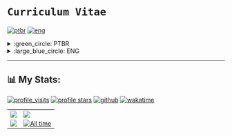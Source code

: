 # `Curriculum Vitae`
[![ptbr](https://img.shields.io/badge/languages-PTBR-darkgreen.svg)](https://github.com/dudushy "Português Brasileiro") [![eng](https://img.shields.io/badge/-ENG-darkblue.svg)](https://github.com/dudushy "English")
<details>
<summary>:green_circle: PTBR</summary>

## `Olá mundo`, sou o Eduardo "dudushy" Talarico :smile:
> <img align="left" alt="Brazil" width="22px" src="img/brazil.png" />Brasileiro, 23 anos :birthday:

### :trophy: Objetivos:

- Crescer profissionalmente
- Solucionar problemas
- Contribuir para a sociedade
- Adquirir conhecimento
- Trabalhar em equipe
- Desenvolver e criar

### :sparkling_heart: Paixões:

- Aprender
- Programar
- Ajudar
- Criar
- Jogar
- Ouvir música

### :star2: Qualidades:

- Determinado
- Prático
- Calmo
- Proativo
- Honesto
- Prudente
- Compreensivo
- Detalhista
- Persistente
- Empático
- Criativo
- Lógico

---
### :globe_with_meridians: Conexões:

[<img align="left" alt="LinkedIn" width="32px" src="img/linkedin.png" />][linkedin]
[<img align="left" alt="Discord" width="52px" src="img/discord.png" />][discord]
[<img align="left" alt="Steam" width="32px" src="img/steam.png" />][steam]
[<img align="left" alt="Spotify" width="32px" src="img/spotify.png" />][spotify]
<br>
<br>

---
### :brain: Linguagens de programação conhecidas:

- <img align="left" alt="Python" width="26px" src="img/python.png" /> Python

- <img align="left" alt="Java" width="26px" src="img/java.png" /> Java

- <img align="left" alt="JavaScript" width="26px" src="img/javascript.png" /> JavaScript

- <img align="left" alt="SQL" width="26px" src="img/sql.png" /> SQL

- <img align="left" alt="HTML" width="26px" src="img/html.png" /> HTML

- <img align="left" alt="CSS" width="26px" src="img/css.png" /> CSS

- <img align="left" alt="CSharp" width="26px" src="img/csharp.png" /> C#

- <img align="left" alt="PHP" width="26px" src="img/php.png" /> PHP
    
- <img align="left" alt="TypeScript" width="26px" src="img/typescript.png" /> TypeScript
    
- <img align="left" alt="SASS" width="26px" src="img/sass.png" /> SASS

- <img align="left" alt="BASH" width="26px" src="img/bash.png" /> BASH

- <img align="left" alt="BATCH" width="26px" src="img/batch.png" /> BATCH
<br>

### :hammer_and_wrench: Ferramentas conhecidas:

- <img align="left" alt="Visual Studio Code" width="26px" src="img/vscode.png" /> [Visual Studio Code][vscode]

- <img align="left" alt="pgAdmin" width="26px" src="img/pgadmin.png" /> [pgAdmin][pgadmin]

- <img align="left" alt="NetBeans" width="26px" src="img/netbeans.png" /> [NetBeans][netbeans]

- <img align="left" alt="Sublime Text" width="26px" src="img/sublimetext.png" /> [Sublime Text][sublimetext]

- <img align="left" alt="Notepad++" width="26px" src="img/notepadplusplus.png" /> [Notepad++][notepadplusplus]

- <img align="left" alt="Visual Studio" width="26px" src="img/vs.png" /> [Visual Studio][vs]

- <img align="left" alt="Postman" width="26px" src="img/postman.png" /> [Postman][postman]
    
- <img align="left" alt="SSMS" width="26px" src="img/ssms.png" /> [SSMS][ssms]
    
- <img align="left" alt="GitHub Desktop" width="26px" src="img/github-desktop.png" /> [GitHub Desktop][githubdesktop]

- <img align="left" alt="XAMPP" width="26px" src="img/xampp.png" /> [XAMPP][xampp]
    
- <img align="left" alt="BlueStacks" width="26px" src="img/bluestacks.png" /> [BlueStacks][bluestacks]

- <img align="left" alt="Insomnia" width="26px" src="img/insomnia.png" /> [Insomnia][insomnia]

- <img align="left" alt="Android Studio" width="26px" src="img/androidstudio.png" /> [Android Studio][androidstudio]

- <img align="left" alt="FileZilla" width="26px" src="img/filezilla.png" /> [FileZilla][filezilla]

- <img align="left" alt="Ionic" width="26px" src="img/ionic.png" /> [Ionic][ionic]

- <img align="left" alt="NodeJS" width="26px" src="img/nodejs.png" /> [NodeJS][nodejs]
    
- <img align="left" alt="AWS" width="26px" src="img/aws.png" /> [AWS][aws]
    
- <img align="left" alt="Angular" width="26px" src="img/angular.png" /> [Angular][angular]
    
- <img align="left" alt="Firebase" width="26px" src="img/firebase.png" /> [Firebase][firebase]

- <img align="left" alt="WSL" width="26px" src="img/wsl.webp" /> [WSL][wsl]

- <img align="left" alt="DBeaver" width="26px" src="img/dbeaver.png" /> [DBeaver][dbeaver]

- <img align="left" alt="WinSCP" width="26px" src="img/winscp.png" /> [WinSCP][winscp]

- <img align="left" alt="CodeIgniter" width="26px" src="img/codeigniter.webp" /> [CodeIgniter][codeigniter]

- <img align="left" alt="Composer" width="26px" src="img/composer.png" /> [Composer][composer]
<br>

---
## :mortar_board: Formação:

- :heavy_check_mark: *(2018)* Ensino médio completo **Colégio Ideal**
- :heavy_check_mark: *(2019 - 2022)* Ensino superior completo **Ciência da Computação** - **UNIP (Universidade Paulista)**

---
## :bookmark_tabs: Experiência:

- :heavy_check_mark: (*05/2022 - 12/2022*) Estagiário **SPEDO COMERCIO DE PRODUTOS AUTOMOTIVOS E SERVICOS LTDA**

- :heavy_check_mark: (*02/2023 - 12/2023*) Analista de Desenvolvimento de Sistemas **SPEDO COMERCIO DE PRODUTOS AUTOMOTIVOS E SERVICOS LTDA**

- :diamond_shape_with_a_dot_inside: (*02/2024*) Programador de Sistemas de Informação  **Upriset Solucoes**

###### Resumo de atividades:
> Desenvolvimento de Aplicações Web (PHP, JavaScript, Angular)
> Desenvolvimento de Aplicações Mobile (Ionic, Angular, NodeJS)
> Estruturação e manutenção em Banco de Dados (MySQL, phpMyAdmin, SQLite)
> Integração de plugins, páginas, componentes, mídias e serviços
> Consumo de Web Services e APIs
> Criação de layouts, paletas de cores
> Desenvolvimento e manutenção de múltiplos apps
> Correção de bugs
> Interfaces dinâmicas e responsivas
> Manipulação de arquivos
> Formatação de texto, imagem, data e dados
> Sincronização de dados em nuvem
> Utilização de Emuladores para testar e desenvolver apps
> Estruturação e desenvolvimento de Aplicações Mobile
> Criação e consumo de Banco de Dados (SQLite)

---
## :heavy_plus_sign: Informações adicionais:

- Conhecimento avançado de Inglês

- Criação de projetos simples em Java (CRUD)

- Elaboração de trabalhos extracurriculares, fazendo algoritmos e BOTs com intuito de automatizar certas tarefas do dia-a-dia (bot de mensagens, criptografia, matemática, formatação de texto)

- Tenho contato com jogos e computadores (de todos os tipos e categorias, online e offline) desde pequeno, sempre admirei cada detalhe existente nos jogos (funcionamento, gráficos, mecânicas e desenvolvimento)

- Projetos Open Source no GitHub

- Freelances de Websites

<p align="right">(<a href="#curriculum-vitae">voltar ao topo</a>)</p>

---
</details>

<details>
<summary>:large_blue_circle: ENG</summary>

## `Hello World`, I'm Eduardo Talarico (dudushy) :smile:
> <img align="left" alt="Brazil" width="22px" src="img/brazil.png" />Brazilian, 23 years old :birthday:

### :trophy: Goals:

- Grow professionally
- Solve problems
- Contribute to society
- Acquire knowledge
- Team work
- Develop and create

### :sparkling_heart: Passions:

- Learn
- Code
- Help
- Create
- Play
- Listen to music

### :star2: Qualities:

- Determined
- Practical
- Calm
- Proactive
- Honest
- Prudent
- Comprehensive
- Detail-oriented
- Persistent
- Empathic
- Creative
- Logical

---
### :globe_with_meridians: Connections:

[<img align="left" alt="LinkedIn" width="32px" src="img/linkedin.png" />][linkedin]
[<img align="left" alt="Discord" width="52px" src="img/discord.png" />][discord]
[<img align="left" alt="Steam" width="32px" src="img/steam.png" />][steam]
[<img align="left" alt="Spotify" width="32px" src="img/spotify.png" />][spotify]
<br>
<br>

---
### :brain: Known programming languages:

- <img align="left" alt="Python" width="26px" src="img/python.png" /> Python

- <img align="left" alt="Java" width="26px" src="img/java.png" /> Java

- <img align="left" alt="JavaScript" width="26px" src="img/javascript.png" /> JavaScript

- <img align="left" alt="SQL" width="26px" src="img/sql.png" /> SQL

- <img align="left" alt="HTML" width="26px" src="img/html.png" /> HTML

- <img align="left" alt="CSS" width="26px" src="img/css.png" /> CSS

- <img align="left" alt="CSharp" width="26px" src="img/csharp.png" /> C#

- <img align="left" alt="PHP" width="26px" src="img/php.png" /> PHP
    
- <img align="left" alt="TypeScript" width="26px" src="img/typescript.png" /> TypeScript
    
- <img align="left" alt="SASS" width="26px" src="img/sass.png" /> SASS

- <img align="left" alt="BASH" width="26px" src="img/bash.png" /> BASH

- <img align="left" alt="BATCH" width="26px" src="img/batch.png" /> BATCH
<br>

### :hammer_and_wrench: Known tools:

- <img align="left" alt="Visual Studio Code" width="26px" src="img/vscode.png" /> [Visual Studio Code][vscode]

- <img align="left" alt="pgAdmin" width="26px" src="img/pgadmin.png" /> [pgAdmin][pgadmin]

- <img align="left" alt="NetBeans" width="26px" src="img/netbeans.png" /> [NetBeans][netbeans]

- <img align="left" alt="Sublime Text" width="26px" src="img/sublimetext.png" /> [Sublime Text][sublimetext]

- <img align="left" alt="Notepad++" width="26px" src="img/notepadplusplus.png" /> [Notepad++][notepadplusplus]

- <img align="left" alt="Visual Studio" width="26px" src="img/vs.png" /> [Visual Studio][vs]
    
- <img align="left" alt="Postman" width="26px" src="img/postman.png" /> [Postman][postman]
    
- <img align="left" alt="SSMS" width="26px" src="img/ssms.png" /> [SSMS][ssms]
    
- <img align="left" alt="GitHub Desktop" width="26px" src="img/github-desktop.png" /> [GitHub Desktop][githubdesktop]

- <img align="left" alt="XAMPP" width="26px" src="img/xampp.png" /> [XAMPP][xampp]
    
- <img align="left" alt="BlueStacks" width="26px" src="img/bluestacks.png" /> [BlueStacks][bluestacks]

- <img align="left" alt="Insomnia" width="26px" src="img/insomnia.png" /> [Insomnia][insomnia]

- <img align="left" alt="Android Studio" width="26px" src="img/androidstudio.png" /> [Android Studio][androidstudio]
   
- <img align="left" alt="FileZilla" width="26px" src="img/filezilla.png" /> [FileZilla][filezilla]

- <img align="left" alt="Ionic" width="26px" src="img/ionic.png" /> [Ionic][ionic]

- <img align="left" alt="NodeJS" width="26px" src="img/nodejs.png" /> [NodeJS][nodejs]
    
- <img align="left" alt="AWS" width="26px" src="img/aws.png" /> [AWS][aws]
    
- <img align="left" alt="Angular" width="26px" src="img/angular.png" /> [Angular][angular]
    
- <img align="left" alt="Firebase" width="26px" src="img/firebase.png" /> [Firebase][firebase]

- <img align="left" alt="WSL" width="26px" src="img/wsl.webp" /> [WSL][wsl]

- <img align="left" alt="DBeaver" width="26px" src="img/dbeaver.png" /> [DBeaver][dbeaver]

- <img align="left" alt="WinSCP" width="26px" src="img/winscp.png" /> [WinSCP][winscp]

- <img align="left" alt="CodeIgniter" width="26px" src="img/codeigniter.webp" /> [CodeIgniter][codeigniter]

- <img align="left" alt="Composer" width="26px" src="img/composer.png" /> [Composer][composer]
<br>

---
## :mortar_board: Formation:

- Complete high school at **Colégio Ideal** *(2018)* :heavy_check_mark:
- Complete university in **Computer Science** at **UNIP (Universidade Paulista)** *(2019 - 2022)* :heavy_check_mark:

---
## :bookmark_tabs: Experience:

- Trainee **SPEDO TECNOLOGIA LTDA** (*05/2022 - 12/2022*) :heavy_check_mark:
    > 1. Web Application Development (PHP, JavaScript, Angular)
    > 2. Mobile Applications Development (Ionic, Angular, NodeJS)
    > 3. Database structuring and maintenance (MySQL, phpMyAdmin, SQLite)
    > 4. Integration of plugins, pages, components, media and services
    > 5. Use of Web Services and APIs
    > 6. Creation of layouts, color palettes
    > 7. Development and maintenance of multiple apps
    > 8. Bug fixes
    > 9. Dynamic and responsive interfaces
    > 10. File manipulation
    > 11. Text, image, date and data formatting
    > 12. Cloud data sync
    > 13. Using of Emulators to test and develop apps

- Systems Analyst **SPEDO TECNOLOGIA LTDA** (*02/2023 - 12/2023*) :heavy_check_mark:
    > 1. Structuring and development of Mobile Applications (Ionic, Angular, NodeJS)
    > 2. Database creation and use (SQLite)
    > 3. Use of Web Services and APIs

---
## :heavy_plus_sign: Additional information:

- Advanced English knowledge

- Creation of simple Java projects (CRUD)

- Elaboration of extracurricular projects, making algorithms and BOTs with the aim of automating certain daily tasks (message bot, cryptography, math, text formatting)

- I've been in contact with games and computers (of all kinds and categories, online and offline) since I was little, I've always admired every detail in the games (functioning, graphics, mechanics and development)

- Open Source Projects on GitHub

- Websites Freelances 

<p align="right">(<a href="#curriculum-vitae">back to top</a>)</p>
</details>

---
## :bar_chart: My Stats:
[![profile_visits](https://komarev.com/ghpvc/?username=dudushy&style=flat-square&label=Profile+Visits)](https://github.com/dudushy "since Dec 25, 2021")
[![profile stars](https://img.shields.io/github/stars/dudushy?label=Profile+Stars)](https://github.com/dudushy)
[![github](https://img.shields.io/github/followers/dudushy?logo=github)](https://github.com/dudushy?tab=followers)
[![wakatime](https://wakatime.com/badge/user/93ba8c47-113a-429d-a9a3-0fdfb901b21b.svg)](https://wakatime.com/@93ba8c47-113a-429d-a9a3-0fdfb901b21b "since Apr 8, 2021")

<div align="center">
    <a href="https://github.com/dudushy">
        <table style="table-layout: auto;">
            <tr>
                <td>
                    <img style="vertical-align: bottom; display: block; object-fit: cover;" src="https://github-readme-stats.vercel.app/api?username=dudushy&theme=dark&show_icons=true&count_private=true">
                </td>
                <td>
                    <img style="vertical-align: bottom; display: block; object-fit: cover;" src="https://github-readme-streak-stats.herokuapp.com/?user=dudushy&theme=dark">
                </td>
            </tr>
            <tr>
                <td>
                    <img style="vertical-align: bottom; display: block; object-fit: cover;" width="100%" src="https://github-readme-stats.vercel.app/api/top-langs/?username=dudushy&theme=dark&layout=compact">
                </td>
                <td>
                    <img style="vertical-align: bottom; display: block; object-fit: fill;" height="100%" src="https://wakatime.com/share/@dudushy/feb3dee1-ee9c-47f9-b9b5-29e73cf5cad9.svg" title="All time">
                </td>
            </tr>
        </table>
    </a>
</div>


[linkedin]: https://www.linkedin.com/in/eduardo-talarico/
[discord]: https://discordapp.com/users/564590102949658634/
[steam]: https://steamcommunity.com/id/dudushy/
[spotify]: https://open.spotify.com/user/u8cq59bsrp4cdmp2haxrxu9pi/
[vscode]: https://code.visualstudio.com/
[pgadmin]: https://www.pgadmin.org/
[netbeans]: https://netbeans.apache.org/
[sublimetext]: https://www.sublimetext.com/
[notepadplusplus]: https://notepad-plus-plus.org/
[vs]: https://visualstudio.microsoft.com/vs/
[postman]: https://www.postman.com/
[ssms]: https://docs.microsoft.com/sql/ssms/
[githubdesktop]: https://desktop.github.com/
[xampp]: https://www.apachefriends.org/index.html/
[bluestacks]: https://www.bluestacks.com/
[insomnia]: https://insomnia.rest/
[androidstudio]: https://developer.android.com/studio/
[filezilla]: https://filezilla-project.org/
[ionic]: https://ionic.io/
[nodejs]: https://nodejs.org/
[aws]: https://aws.amazon.com/
[angular]: https://angular.io/
[firebase]: https://firebase.google.com/
[wsl]: https://ubuntu.com/desktop/wsl/
[dbeaver]: https://dbeaver.io/download/
[winscp]: https://winscp.net/download.php/
[codeigniter]: https://codeigniter.com/download/
[composer]: https://getcomposer.org/download/
